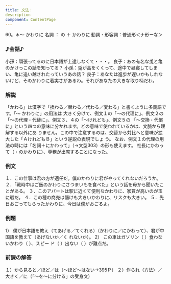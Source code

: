 ```yaml
---
title: 文法：
description
component: ContentPage
---
```



60。＊～ かわりに
名詞 ： の ＋ かわりに
動詞・形容詞：普通形＜ナ形ーな＞  
### ♪会話♪
小孫：頑張ってるのに日本語が上達しなくて・・・。 良子：あの有名な兎と亀のかけっこの話を知ってる？ 小孫：兎が高をくくって、途中で昼寝してしまい、亀に追い越されたっていうあの話？
良子：あなたは進歩が遅いかもしれないけど、そのかわりに着実さがあるわ。それがあなたの大きな取り柄だわ。
### 解説
「かわる」は漢字で「換わる／替わる／代わる／変わる」と書くように多義語です。「～ かわりに」の用法は 大きく分けて、例文１の「～の代理に」、例文２の「～の代理・代替に」、例文３、４の「～けれども」、例文５の
「～交換・代償に」という四つの意味に分かれます。どの意味で使われているかは、文脈から理解する以外にあ りません。この中で注意するのは、交替から対比へと意味が拡大した「ＡけれどもＢ」という逆説の表現でしょ う。
なお、例文１の代理の用法の時には「名詞＋にかわって」（→文型303）の形も使えます。 社長にかわって（・のかわりに）、専務が出席することになった。
### 例文
１．この仕事は君の方が適任だ。僕のかわりに君がやってくれないだろうか。
２．「戦時中はご飯のかわりにさつまいもを食べた」という話を母から聞いたことがある。
３．このアパートは駅に近くて便利なかわりに、家賃が高いのが玉に瑕だ。
４．この種の商売は儲けも大きいかわりに、リスクも大きい。
５．先日おごってもらったかわりに、今日は僕がおごるよ。
### 例題
1） 僕が日本語を教え（てあげる／てくれる）（かわりに／にかわって）、君が中国語を教えて（あげないか／く
れないか）。
2） この車はガソリン（ ）食わないかわり（ ）、スピー ド（ ）出ない（ ）が難点だ。
### 前課の解答
１）から見ると／ほど／は（～ほど～はない→395Ｐ）
２）作られ（方法）／大きく／に（「～を～に分ける」の受身文）
